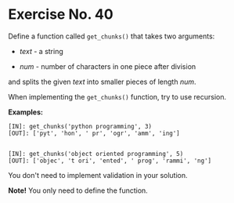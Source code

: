 # Exercise No. 40


Define a function called `get_chunks()` that takes two arguments:

-   *text* - a string

-   *num* - number of characters in one piece after division

and splits the given *text* into smaller pieces of length *num*.


When implementing the `get_chunks()` function, try to use recursion.


**Examples:**


    [IN]: get_chunks('python programming', 3)
    [OUT]: ['pyt', 'hon', ' pr', 'ogr', 'amm', 'ing']


    [IN]: get_chunks('object oriented programming', 5)
    [OUT]: ['objec', 't ori', 'ented', ' prog', 'rammi', 'ng']


You don't need to implement validation in your solution.


**Note!** You only need to define the function.